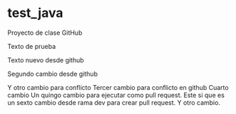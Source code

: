 # test_java
Proyecto de clase GitHub

Texto de prueba

Texto nuevo desde github

Segundo cambio desde github

Y otro cambio para conflicto
Tercer cambio para conflicto en github
Cuarto cambio
Un quingo cambio para ejecutar como pull request. 
Este si que es un sexto cambio desde rama dev para crear pull request. 
Y otro cambio.
